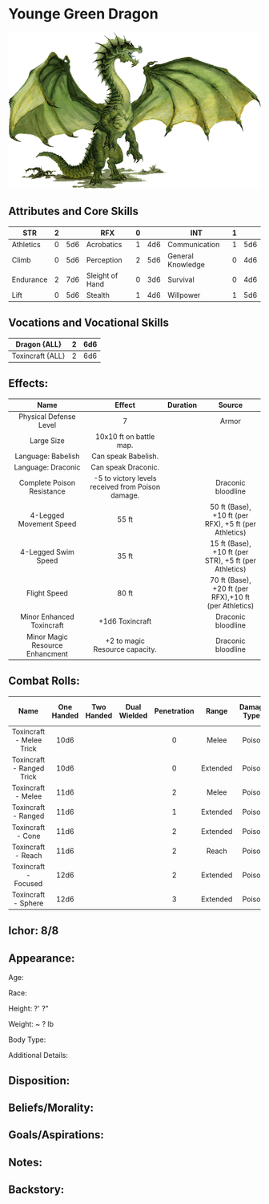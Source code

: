 # Younge Green Dragon

![NotMyImage](YoungeGreenDragon.png)

## Attributes and Core Skills

| STR       | 2 |    | RFX             | 0 |    | INT               | 1 |    |
| --------- | :-: | :-: | --------------- | :-: | :-: | ----------------- | :-: | :-: |
| Athletics | 0 | 5d6 | Acrobatics      | 1 | 4d6 | Communication     | 1 | 5d6 |
| Climb     | 0 | 5d6 | Perception      | 2 | 5d6 | General Knowledge | 0 | 4d6 |
| Endurance | 2 | 7d6 | Sleight of Hand | 0 | 3d6 | Survival          | 0 | 4d6 |
| Lift      | 0 | 5d6 | Stealth         | 1 | 4d6 | Willpower         | 1 | 5d6 |

## Vocations and Vocational Skills

| Dragon {ALL}     | 2 | 6d6 |
| ---------------- | :-: | :-: |
| Toxincraft {ALL} | 2 | 6d6 |

## Effects:

|                 Name                 |                      Effect                      | Duration |                        Source                        |
| :----------------------------------: | :-----------------------------------------------: | :------: | :---------------------------------------------------: |
|        Physical Defense Level        |                         7                         |          |                         Armor                         |
|              Large Size              |              10x10 ft on battle map.              |          |                                                      |
|          Language: Babelish          |                Can speak Babelish.                |          |                                                      |
|         Language: Draconic         |               Can speak Draconic.               |          |                                                      |
|      Complete Poison Resistance      | -5 to victory levels received from Poison damage. |          |                  Draconic bloodline                  |
|       4-Legged Movement Speed       |                       55 ft                       |          | 50 ft (Base), +10 ft (per RFX), +5 ft (per Athletics) |
|         4-Legged Swim Speed         |                       35 ft                       |          | 15 ft (Base), +10 ft (per STR), +5 ft (per Athletics) |
|             Flight Speed             |                       80 ft                       |          | 70 ft (Base), +20 ft (per RFX),+10 ft (per Athletics) |
|      Minor Enhanced Toxincraft      |                  +1d6 Toxincraft                  |          |                  Draconic bloodline                  |
| Minor Magic<br />Resource Enhancment |          +2 to magic Resource capacity.          |          |                  Draconic bloodline                  |

## Combat Rolls:

|           Name           | One<br />Handed | Two<br />Handed | Dual<br />Wielded | Penetration |  Range  | Damage<br />Types | Engageable<br />Opponents | Area Of<br />Effect | Resource<br />Class |
| :-----------------------: | :-------------: | :-------------: | :---------------: | :---------: | :------: | :---------------: | :-----------------------: | :-----------------: | :-----------------: |
| Toxincraft - Melee Trick |      10d6      |                |                  |      0      |  Melee  |      Poison      |           Rapid           |                    |        None        |
| Toxincraft - Ranged Trick |      10d6      |                |                  |      0      | Extended |      Poison      |         Standard         |                    |        None        |
|    Toxincraft - Melee    |      11d6      |                |                  |      2      |  Melee  |      Poison      |           Rapid           |                    |      1 (Ichor)      |
|    Toxincraft - Ranged    |      11d6      |                |                  |      1      | Extended |      Poison      |         Standard         |                    |      1 (Ichor)      |
|     Toxincraft - Cone     |      11d6      |                |                  |      2      | Extended |      Poison      |          Focused          |        Cone        |      1 (Ichor)      |
|    Toxincraft - Reach    |      11d6      |                |                  |      2      |  Reach  |      Poison      |           Rapid           |                    |      1 (Ichor)      |
|   Toxincraft - Focused   |      12d6      |                |                  |      2      | Extended |      Poison      |          Focused          |                    |      1 (Ichor)      |
|    Toxincraft - Sphere    |      12d6      |                |                  |      3      | Extended |      Poison      |          Focused          |       Sphere       |      2 (Ichor)      |

## Ichor: 8/8

## Appearance:

Age:

Race:

Height: ?' ?"

Weight: ~ ? lb

Body Type:

Additional Details:

## Disposition:

## Beliefs/Morality:

## Goals/Aspirations:

## Notes:

## Backstory:
